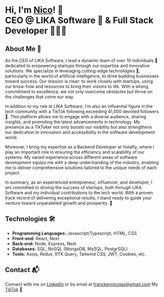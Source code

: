 # Hi, I'm <a href="https://www.linkedin.com/in/nicolas-francken">Nico<a/>! 👋 </br> <b>CEO @ LIKA Software 🤖 & Full Stack Developer 🧑🏻‍💻</b>

## About Me 🚀
As the CEO of LIKA Software, I lead a dynamic team of over 10 individuals 💼 dedicated to empowering startups through our expertise and innovative solutions. We specialize in leveraging cutting-edge technologies 🚀, particularly in the world of artificial intelligence, to drive budding businesses toward success. Our mission is clear: to work closely with startups, using our know-how and resources to bring their visions to life. With a strong commitment to excellence, we not only overcome obstacles but thrive on the challenges that come our way.

In addition to my role at LIKA Software, I'm also an influential figure in the tech community with a TikTok following exceeding 41,000 devoted followers 📱. This platform allows me to engage with a diverse audience, sharing insights, and promoting the latest advancements in technology. My presence as a TikToker not only boosts our visibility but also strengthens our dedication to innovation and accessibility in the software development world.

Moreover, I bring my expertise as a Backend Developer at Holafly, where I play an important role in ensuring the efficiency and scalability of our systems. My varied experience across different areas of software development equips me with a deep understanding of the industry, enabling me to deliver comprehensive solutions tailored to the unique needs of each project.

In summary, as an experienced entrepreneur, influencer, and developer, I am committed to driving the success of startups, both through LIKA Software and my individual contributions to the tech world. With a proven track record of delivering exceptional results, I stand ready to guide your venture toward unparalleled growth and prosperity. 🌟

## Technologies 🛠️

- <b>Programming Languages:</b> Javascript/Typescript, HTML, CSS
- <b>Front-end:</b> React, Next
- <b>Back-end:</b> Node, Express, Nest
- <b>Databases:</b> SQL, NoSQL (MongoDB, MySQL, PostgrSQL)
- <b>Tools:</b> Axios, Redux, RTK Query, Tailwind CSS, JWT, Cookies, etc.

## Contact 📬
Connect with me on [LinkedIn](https://www.linkedin.com/in/nicolas-francken) or by email at franckennicolas@gmail.com
My [TikTok](https://www.tiktok.com/@nicofrancken) 📱




